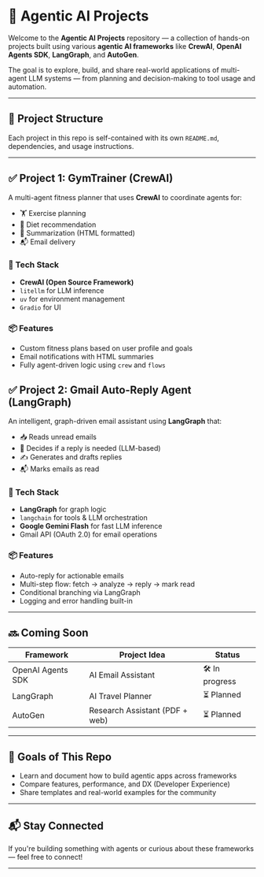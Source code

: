 # 🧠 Agentic AI Projects

Welcome to the **Agentic AI Projects** repository — a collection of hands-on projects built using various **agentic AI frameworks** like **CrewAI**, **OpenAI Agents SDK**, **LangGraph**, and **AutoGen**.

The goal is to explore, build, and share real-world applications of multi-agent LLM systems — from planning and decision-making to tool usage and automation.

---

## 📁 Project Structure

Each project in this repo is self-contained with its own `README.md`, dependencies, and usage instructions.


---

## ✅ Project 1: GymTrainer (CrewAI)

A multi-agent fitness planner that uses **CrewAI** to coordinate agents for:
- 🏋️ Exercise planning  
- 🥗 Diet recommendation  
- 📝 Summarization (HTML formatted)  
- 📬 Email delivery

### 🔧 Tech Stack
- **CrewAI (Open Source Framework)**
- `litellm` for LLM inference
- `uv` for environment management
- `Gradio` for UI

### 📦 Features
- Custom fitness plans based on user profile and goals
- Email notifications with HTML summaries
- Fully agent-driven logic using `crew` and `flows`

## ✅ Project 2: Gmail Auto-Reply Agent (LangGraph)

An intelligent, graph-driven email assistant using **LangGraph** that:
- 📥 Reads unread emails  
- 🧠 Decides if a reply is needed (LLM-based)  
- ✍️ Generates and drafts replies  
- 📬 Marks emails as read

### 🔧 Tech Stack
- **LangGraph** for graph logic  
- `langchain` for tools & LLM orchestration  
- **Google Gemini Flash** for fast LLM inference  
- Gmail API (OAuth 2.0) for email operations

### 📦 Features
- Auto-reply for actionable emails  
- Multi-step flow: fetch → analyze → reply → mark read  
- Conditional branching via LangGraph  
- Logging and error handling built-in

---

## 🔜 Coming Soon

| Framework         | Project Idea                        | Status     |
|------------------|-------------------------------------|------------|
| OpenAI Agents SDK| AI Email Assistant                  | 🛠️ In progress |
| LangGraph        | AI Travel Planner                   | ⏳ Planned |
| AutoGen          | Research Assistant (PDF + web)      | ⏳ Planned |

---

## 🚀 Goals of This Repo

- Learn and document how to build agentic apps across frameworks
- Compare features, performance, and DX (Developer Experience)
- Share templates and real-world examples for the community

---

## 📬 Stay Connected

If you're building something with agents or curious about these frameworks — feel free to connect!

---



